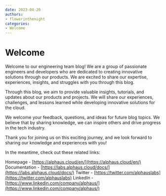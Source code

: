```yaml
---
date: 2023-04-20
authors:
- flowerinthenight
categories:
- Welcome
---
```


# Welcome

Welcome to our engineering team blog! We are a group of passionate engineers and developers who are dedicated to creating innovative solutions through our products. We are excited to share our expertise, experiences, insights, and struggles with you through this blog.

<!-- more -->

Through this blog, we aim to provide valuable insights, tutorials, and updates about our products and projects. We will share our experiences, challenges, and lessons learned while developing innovative solutions for the cloud.

We welcome your feedback, questions, and ideas for future blog topics. We believe that by sharing knowledge, we can inspire others and drive progress in the tech industry.

Thank you for joining us on this exciting journey, and we look forward to sharing our knowledge and experiences with you!

In the meantime, check out these related links:

Homepage - [https://alphaus.cloud/en/](https://alphaus.cloud/en/)
Documentation - [https://labs.alphaus.cloud/docs/](https://labs.alphaus.cloud/docs/)
Twitter - [https://twitter.com/alphauslabs](https://twitter.com/alphauslabs)
LinkedIn - [https://www.linkedin.com/company/alphaus/](https://www.linkedin.com/company/alphaus/)
